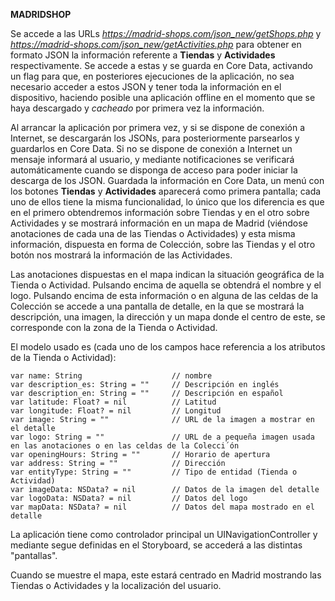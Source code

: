 **MADRIDSHOP**

Se accede a las URLs _https://madrid-shops.com/json_new/getShops.php_ y _https://madrid-shops.com/json_new/getActivities.php_ para obtener en formato JSON la información referente a **Tiendas** y **Actividades** respectivamente. Se accede a estas y se guarda en Core Data, activando un flag para que, en posteriores ejecuciones de la aplicación, no sea necesario acceder a estos JSON y tener toda la información en el dispositivo, haciendo posible una aplicación offline en el momento que se haya descargado y *cacheado* por primera vez la información.

Al arrancar la aplicación por primera vez, y si se dispone de conexión a Internet, se descargarán los JSONs, para posteriormente parsearlos y guardarlos en Core Data. Si no se dispone de conexión a Internet un mensaje informará al usuario, y mediante notificaciones se verificará automáticamente cuando se disponga de acceso para poder iniciar la descarga de los JSON. Guardada la información en Core Data, un menú con los botones **Tiendas** y **Actividades** aparecerá como primera pantalla; cada uno de ellos tiene la misma funcionalidad, lo único que los diferencia es que en el primero obtendremos información sobre Tiendas y en el otro sobre Actividades y se mostrará información en un mapa de Madrid (viéndose anotaciones de cada una de las Tiendas o Actividades) y esta misma información, dispuesta en forma de Colección, sobre las Tiendas y el otro botón nos mostrará la información de las Actividades.

Las anotaciones dispuestas en el mapa indican la situación geográfica de la Tienda o Actividad. Pulsando encima de aquella se obtendrá el nombre y el logo. Pulsando encima de esta información o en alguna de las celdas de la Colección se accede a una pantalla de detalle, en la que se mostrará la descripción, una imagen, la dirección y un mapa donde el centro de este, se corresponde con la zona de la Tienda o Actividad.

El modelo usado es (cada uno de los campos hace referencia a los atributos de la Tienda o Actividad):

    var name: String                    // nombre
    var description_es: String = ""     // Descripción en inglés
    var description_en: String = ""     // Descripción en español
    var latitude: Float? = nil          // Latitud
    var longitude: Float? = nil         // Longitud
    var image: String = ""              // URL de la imagen a mostrar en el detalle
    var logo: String = ""               // URL de a pequeña imagen usada en las anotaciones o en las celdas de la Colecci´ón
    var openingHours: String = ""       // Horario de apertura
    var address: String = ""            // Dirección
    var entityType: String = ""         // Tipo de entidad (Tienda o Actividad)
    var imageData: NSData? = nil        // Datos de la imagen del detalle
    var logoData: NSData? = nil         // Datos del logo
    var mapData: NSData? = nil          // Datos del mapa mostrado en el detalle


La aplicación tiene como controlador principal un UINavigationController y mediante segue definidas en el Storyboard, se accederá a las distintas "pantallas".

Cuando se muestre el mapa, este estará centrado en Madrid mostrando las Tiendas o Actividades y la localización del usuario.